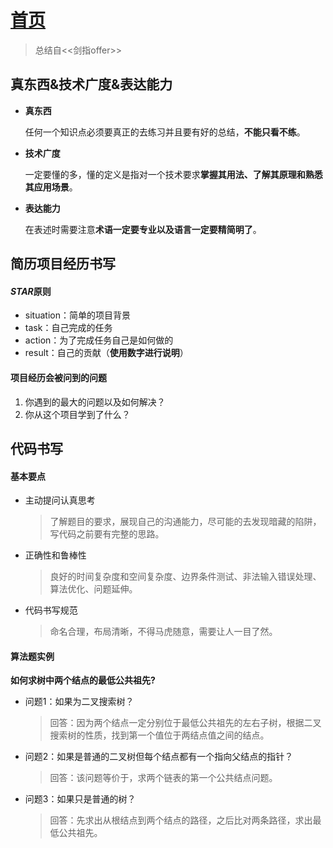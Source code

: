 # [首页](/blog/)

> 总结自<<剑指offer>>

## 真东西&技术广度&表达能力

  * **真东西**

      任何一个知识点必须要真正的去练习并且要有好的总结，**不能只看不练**。

  * **技术广度**

      一定要懂的多，懂的定义是指对一个技术要求**掌握其用法、了解其原理和熟悉其应用场景**。

  * **表达能力**

      在表述时需要注意**术语一定要专业以及语言一定要精简明了**。

## 简历项目经历书写

#### *STAR*原则

* situation：简单的项目背景
* task：自己完成的任务
* action：为了完成任务自己是如何做的
* result：自己的贡献（**使用数字进行说明**）

#### 项目经历会被问到的问题

1. 你遇到的最大的问题以及如何解决？
1. 你从这个项目学到了什么？

## 代码书写

#### 基本要点

* 主动提问认真思考
  > 了解题目的要求，展现自己的沟通能力，尽可能的去发现暗藏的陷阱，写代码之前要有完整的思路。

* 正确性和鲁棒性
  > 良好的时间复杂度和空间复杂度、边界条件测试、非法输入错误处理、算法优化、问题延伸。

* 代码书写规范
  > 命名合理，布局清晰，不得马虎随意，需要让人一目了然。

#### 算法题实例

__如何求树中两个结点的最低公共祖先?__

* 问题1：如果为二叉搜索树？
  > 回答：因为两个结点一定分别位于最低公共祖先的左右子树，根据二叉搜索树的性质，找到第一个值位于两结点值之间的结点。

* 问题2：如果是普通的二叉树但每个结点都有一个指向父结点的指针？
  > 回答：该问题等价于，求两个链表的第一个公共结点问题。

* 问题3：如果只是普通的树？
  > 回答：先求出从根结点到两个结点的路径，之后比对两条路径，求出最低公共祖先。



